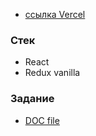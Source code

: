 * [ссылка Vercel](https://aspect-test.vercel.app/)

### Стек
* React
* Redux vanilla

### Задание

* [DOC file](https://drive.google.com/file/d/16efIhz8RdTzmYtbA9WAzAyndSoqBBomE/view?usp=sharing)